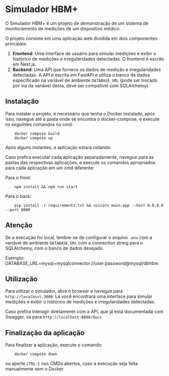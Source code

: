 # Simulador HBM+

O Simulador HBM+ é um projeto de demonstração de um sistema de monitoramento de medições de um dispositivo médico.

O projeto consiste em uma aplicação web dividida em dois componentes principais:

1. **Frontend**: Uma interface de usuário para simular medições e exibir o histórico de medições e irregularidades detectadas. O frontend é escrito em Next.js.
2. **Backend**: Uma API que fornece os dados de medição e irregularidades detectadas. A API é escrita em FastAPI e utiliza o banco de dados especificado na variável de ambiente `DATABASE_URL` (pode ser trocado por via da variável desta, deve ser compatível com SQLAlchemy).

## Instalação

Para instalar o projeto, é necessário que tenha o Docker instalado, após isso, navegue até a pasta onde se encontra o docker-compose, e execute os seguintes comandos no cmd:

```
    docker compose build
    docker compose up
```

Após alguns instantes, a aplicação estará rodando.

Caso prefira executar cada aplicação separadamente, navegue para as pastas das respectivas aplicações, e execute os comandos apropriados para cada aplicação em um cmd diferente:

Para o front:
```
    npm install && npm run start
```
Para o back:
```
    pip install -r requirements.txt && uvicorn main:app --host 0.0.0.0 --port 8000
```

## Atenção

Se a execução for local, lembre-se de configurar o arquivo `.env` com a variável de ambiente `DATABASE_URL` com a connection string para o SQLAlchemy, com o banco de dados desejado.

Exemplo:
    DATABASE_URL=mysql+mysqlconnector://user:password@mysql/dbhbm

## Utilização

Para utilizar o simulador, abra o browser e navegue para `http://localhost:3000`. Lá você encontrará uma interface para simular medições e exibir o histórico de medições e irregularidades detectadas.

Caso prefira interagir diretamente com a API, que já está documentada com Swagger, vá para `http://localhost:8000/docs`


## Finalização da aplicação

Para finalizar a aplicação, execute o comando:

```
    docker compose down
```

ou aperte `CTRL-C` nos CMDs abertos, caso a execução seja feita manualmente sem o Docker.